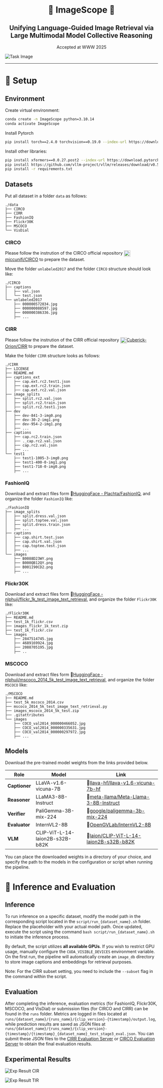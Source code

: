 
<div align="center">
  <h1>
    👀
    ImageScope
    👀
  </h1>
</div>


<div align="center">
  <h2>
    Unifying Language-Guided Image Retrieval via Large Multimodal Model Collective Reasoning
  </h2>
</div>

<div align="center">
  <p>Accepted at WWW 2025</p>
</div>

![Task Image](docs/task.png)

---


# 🚀 Setup

## Environment

Create virtual environment:
```bash
conda create -n ImageScope python=3.10.14
conda activate ImageScope
```

Install Pytorch
```bash
pip install torch==2.4.0 torchvision==0.19.0 --index-url https://download.pytorch.org/whl/cu118
```

Install other libraries:
```bash
pip install xformers==0.0.27.post2 --index-url https://download.pytorch.org/whl/cu118
pip install https://github.com/vllm-project/vllm/releases/download/v0.5.4/vllm-0.5.4+cu118-cp310-cp310-manylinux1_x86_64.whl
pip install -r requirements.txt
```

## Datasets

Put all dataset in a folder `data` as follows:
```shell
./data
├── CIRCO
├── CIRR
├── FashionIQ
├── Flickr30K
├── MSCOCO
└── VisDial
```

### CIRCO
Please follow the instrution of the CIRCO official repository
<img src="https://github.githubassets.com/assets/GitHub-Mark-ea2971cee799.png" style="height: 1.5em; vertical-align: middle;" alt="Github Icon">[miccunifi/CIRCO](https://github.com/miccunifi/CIRCO?tab=readme-ov-file#download) to prepare the dataset.


Move the folder `unlabeled2017` and the folder `CIRCO` structure should look like:
```shell
./CIRCO
├── captions
│   ├── val.json
│   └── test.json
└── unlabeled2017
    ├── 000000572834.jpg
    ├── 000000088597.jpg
    ├── 000000386336.jpg
    ├── ...
```

### CIRR
Please follow the instrution of the CIRR official repository <img src="https://github.githubassets.com/assets/GitHub-Mark-ea2971cee799.png" style="height: 1.5em; vertical-align: middle;" alt="Github Icon">[Cuberick-Orion/CIRR](https://github.com/Cuberick-Orion/CIRR?tab=readme-ov-file#download-cirr-dataset) to prepare the dataset.

Make the folder `CIRR` structure looks as follows:
```shell
./CIRR
├── LICENSE
├── README.md
├── captions_ext
│   ├── cap.ext.rc2.test1.json
│   ├── cap.ext.rc2.train.json
│   ├── cap.ext.rc2.val.json
├── image_splits
│   ├── split.rc2.val.json
│   ├── split.rc2.train.json
│   ├── split.rc2.test1.json
├── dev
│   ├── dev-841-3-img0.png
│   ├── dev-30-2-img1.png
│   ├── dev-954-2-img1.png
│   ├── ...
├── captions
│   ├── cap.rc2.train.json
│   ├── ._cap.rc2.val.json
│   ├── cap.rc2.val.json
│   ├── ...
└── test1
    ├── test1-1005-3-img0.png
    ├── test1-400-0-img1.png
    ├── test1-718-0-img0.png
    ├── ...
```

### FashionIQ

Download and extract files form 🤗[HuggingFace - Plachta/FashionIQ](https://huggingface.co/datasets/Plachta/FashionIQ), and organize the folder `FashionIQ` like:
```shell
./FashionIQ
├── image_splits
│   ├── split.dress.val.json
│   ├── split.toptee.val.json
│   ├── split.dress.train.json
│   ├── ...
├── captions
│   ├── cap.shirt.test.json
│   ├── cap.shirt.val.json
│   ├── cap.toptee.test.json
│   ├── ...
└── images
    ├── B0088D23WY.png
    ├── B000QB12QY.png
    ├── B001I90CD2.png
    ├── ...
```

### Flickr30K

Download and extract files form 🤗[HuggingFace - nlphuji/flickr_1k_test_image_text_retrieval](https://huggingface.co/datasets/nlphuji/flickr_1k_test_image_text_retrieval), and organize the folder `Flickr30K` like:
```shell
./Flickr30K
├── README.md
├── test_1k_flickr.csv
├── images_flickr_1k_test.zip
├── test_1k_flickr.csv
└── images
    ├── 2847514745.jpg
    ├── 4689169924.jpg
    ├── 2088705195.jpg
    ├── ..
```

### MSCOCO


Download and extract files form 🤗[HuggingFace - nlphuji/mscoco_2014_5k_test_image_text_retrieval](https://huggingface.co/datasets/nlphuji/mscoco_2014_5k_test_image_text_retrieval), and organize the folder `MSCOCO` like:
```shell
./MSCOCO
├── README.md
├── test_5k_mscoco_2014.csv
├── mscoco_2014_5k_test_image_text_retrieval.py
├── images_mscoco_2014_5k_test.zip
├── .gitattributes
└── images
    ├── COCO_val2014_000000466052.jpg
    ├── COCO_val2014_000000335631.jpg
    ├── COCO_val2014_000000297972.jpg
    ├── ...
```


## Models

Download the pre-trained model weights from the links provided below. 

| **Role**      | **Model**                  | **Link**                      |
|---------------|---------------------------------|---------------------------------------|
| **Captioner** | LLaVA-v1.6-vicuna-7B            | 🤗[llava-hf/llava-v1.6-vicuna-7b-hf](https://huggingface.co/llava-hf/llava-v1.6-vicuna-7b-hf)      |
| **Reasoner**  | LLaMA3-8B-Instruct              | 🤗[meta-llama/Meta-Llama-3-8B-Instruct](https://huggingface.co/meta-llama/Meta-Llama-3-8B-Instruct)   |
| **Verifier**  | PaliGemma-3B-mix-224             | 🤗[google/paligemma-3b-mix-224](https://huggingface.co/google/paligemma-3b-mix-224)           |
| **Evaluator** | InternVL2-8B                    | 🤗[OpenGVLab/InternVL2-8B](https://huggingface.co/OpenGVLab/InternVL2-8B)               |
| **VLM**       | CLIP-ViT-L-14-laion2B-s32B-b82K | 🤗[laion/CLIP-ViT-L-14-laion2B-s32B-b82K](https://huggingface.co/laion/CLIP-ViT-L-14-laion2B-s32B-b82K) |

You can place the downloaded weights in a directory of your choice, and specify the path to the models in the configuration or script when running the pipeline. 


# 📏 Inference and Evaluation

## Inference
To run inference on a specific dataset, modify the model path in the corresponding script located in the `script/run_{dataset_name}.sh` folder. Replace the placeholder with your actual model path. Once updated, execute the script using the command `bash script/run_{dataset_name}.sh` to initiate the inference process.

By default, the script utilizes **all available GPUs**. If you wish to restrict GPU usage, manually configure the `CUDA_VISIBLE_DEVICES` environment variable. On the first run, the pipeline will automatically create an `image_db` directory to store image captions and embeddings for retrieval purposes.

Note: For the CIRR subset setting, you need to include the `--subset` flag in the command within the script.


## Evaluation
After completing the inference, evaluation metrics (for FashionIQ, Flickr30K, MSCOCO, and VisDial) or submission files (for CIRCO and CIRR) can be found in the `runs` folder. Metrics are logged in files located at `runs/{dataset_name}/{runs_name}/{clip_version}-{timestamp}/output.log`, while prediction results are saved as JSON files at `runs/{dataset_name}/{runs_name}/{clip_version}-{timestamp}/{timestamp}_{dataset_name}_test_stage3_eval.json`. You can submit these JSON files to the [CIRR Evaluation Server](https://cirr.cecs.anu.edu.au/) or [CIRCO Evaluation Server](https://circo.micc.unifi.it/) to obtain the final evaluation results.

## Experimental Results

![Exp Result CIR](docs/exp_result_cir.png)

![Exp Result TIR](docs/exp_result_tir.png)


<!-- # Citation
If you find our paper and code are useful in your research, please cite it as follows.  -->